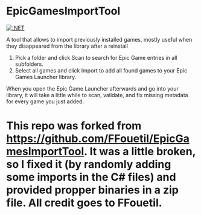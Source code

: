 # EpicGamesImportTool
[![.NET](https://github.com/Letoonik/EpicGamesImportTool/actions/workflows/dotnet.yml/badge.svg)](https://github.com/Letoonik/EpicGamesImportTool/actions/workflows/dotnet.yml)

A tool that allows to import previously installed games, mostly useful when they disappeared from the library after a reinstall

1. Pick a folder and click Scan to search for Epic Game entries in all subfolders.
2. Select all games and click Import to add all found games to your Epic Games Launcher library.

When you open the Epic Game Launcher afterwards and go into your library, it will take a little while to scan, validate, and fix missing metadata for every game you just added.

# This repo was forked from https://github.com/FFouetil/EpicGamesImportTool. It was a little broken, so I fixed it (by randomly adding some imports in the C# files) and provided propper binaries in a zip file. All credit goes to FFouetil.
